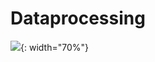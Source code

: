 # Dataprocessing
  
![](https://github.com/seawavve/PeekABook/blob/main/dataProcessing/labelling.png){: width="70%"}

